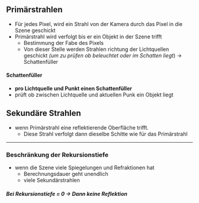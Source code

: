 ## Primärstrahlen
- Für jedes Pixel, wird ein Strahl von der Kamera durch das Pixel in die Szene geschickt 
- Primärstrahl wird verfolgt bis er ein Objekt in der Szene trifft
	- Bestimmung der Fabe des Pixels
	- Von dieser Stelle werden Strahlen richtung der Lichtquellen geschickt *(um zu prüfen ob beleuchtet oder im Schatten liegt*) -> Schattenfüller


#### Schattenfüller
- **pro Lichtquelle und Punkt einen Schattenfüller**
- prüft ob zwischen Lichtquelle und aktuellen Punk ein Objekt liegt


## Sekundäre Strahlen
- wenn Primärstrahl eine reflektierende Oberfläche trifft.
	- Diese Strahl verfolgt dann dieselbe Schitte wie für das Primärstrahl

---
### Beschränkung der Rekursionstiefe
- wenn die Szene viele Spiegelungen und Refraktionen hat
	- Berechnungsdauer geht unendlich 
	- viele Sekundärstrahlen


##### Bei Rekursionstiefe = 0 -> Dann keine Reflektion
